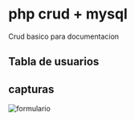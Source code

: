 # php crud + mysql

Crud basico para documentacion

## Tabla de usuarios

## capturas

![formulario](https://github.com/kirivanCode/php_crud1/blob/c804c446fe8d112b51efb49a2e459baee7338a2f/imagess/Captura%20de%20pantalla%202025-06-01%20153049.png)
